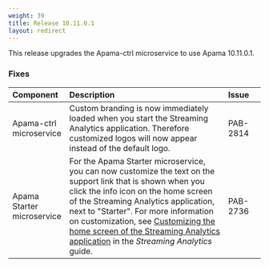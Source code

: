 ```yaml
---
weight: 39
title: Release 10.11.0.1
layout: redirect
---
```


This release upgrades the Apama-ctrl microservice to use Apama 10.11.0.1.

### Fixes

<table>
<colgroup>
    <col style="width: 15%;">
    <col style="width: 70%;">
    <col style="width: 15%;">
</colgroup>
<thead>
<tr>
<th style="text-align:left">Component</th>
<th style="text-align:left">Description</th>
<th style="text-align:left">Issue</th>
</tr>
</thead>
<tbody>

<tr>
<td style="text-align:left">Apama-ctrl microservice</td>
<td style="text-align:left">Custom branding is now immediately loaded when you start the Streaming Analytics application.
  Therefore customized logos will now appear instead of the default logo.</td>
<td style="text-align:left">PAB-2814</td>
</tr>

<tr>
<td style="text-align:left">Apama Starter microservice</td>
<td style="text-align:left">For the Apama Starter microservice, you can now customize
  the text on the support link that is shown when you click the info icon on the home
  screen of the Streaming Analytics application, next to "Starter".
  For more information on customization, see <a href="https://cumulocity.com/guides/10.11.0/apama/advanced/#customize-home-screen">
  Customizing the home screen of the Streaming Analytics application</a> in the <em>Streaming Analytics</em> guide.</td>
<td style="text-align:left">PAB-2736</td>
</tr>
</tbody>
</table>
